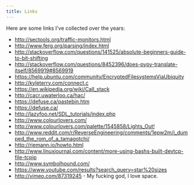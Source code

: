 ```yaml
---
title: Links
---
```


Here are some links I've collected over the years:

* <http://sectools.org/traffic-monitors.html>
* <http://www.ferg.org/parsing/index.html>
* <http://stackoverflow.com/questions/141525/absolute-beginners-guide-to-bit-shifting>
* <http://stackoverflow.com/questions/8452396/does-pypy-translate-itself/8569919#8569919>
* <https://help.ubuntu.com/community/EncryptedFilesystemsViaUbiquity>
* <http://kyleterry.com/connect.c>
* <https://en.wikipedia.org/wiki/Call_stack>
* <http://cacr.uwaterloo.ca/hac/>
* <https://defuse.ca/pastebin.htm>
* <https://defuse.ca/>
* <http://lazyfoo.net/SDL_tutorials/index.php>
* <http://www.colourlovers.com/>
* <http://www.colourlovers.com/palette/1545858/Lights_Out!>
* <http://www.reddit.com/r/ReverseEngineering/comments/1epw2m/i_dumped_the_rom_of_a_tamagotchi/>
* <http://riemann.io/howto.html>
* <http://www.linuxjournal.com/content/more-using-bashs-built-devtcp-file-tcpip>
* <http://www.symbolhound.com/>
* <https://www.youtube.com/results?search_query=star%20sizes>
* <http://vimeo.com/87319245> - My fucking god, I love space.
